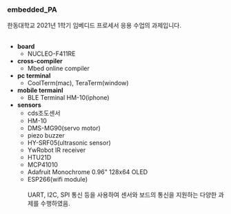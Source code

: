 ### embedded_PA
한동대학교 2021년 1학기 임베디드 프로세서 응용 수업의 과제입니다.<br><br>
- **board**
  - NUCLEO-F411RE<br>
- **cross-compiler**
  - Mbed online compiler<br>
- **pc terminal**
  - CoolTerm(mac), TeraTerm(window)<br>
- **mobile termainl**
  - BLE Terminal HM-10(iphone)<br>
- **sensors**
  - cds조도센서
  - HM-10
  - DMS-MG90(servo motor)
  - piezo buzzer
  - HY-SRF05(ultrasonic sensor)
  - YwRobot IR receiver
  - HTU21D
  - MCP41010
  - Adafruit Monochrome 0.96" 128x64 OLED
  - ESP266(wifi module)
<br><br>
UART, I2C, SPI 통신 등을 사용하여 센서와 보드의 통신을 지원하는 다양한 과제를 수행하였음.<br>
